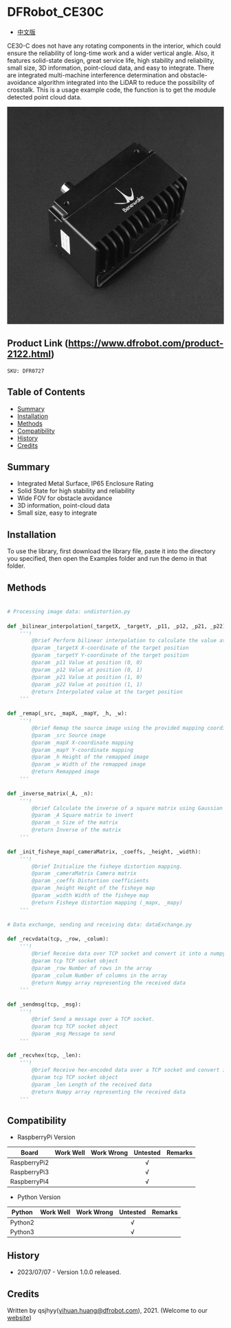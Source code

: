 # DFRobot_CE30C
* [中文版](./README_CN.md)

CE30-C does not have any rotating components in the interior, which could ensure the reliability of long-time work and a wider vertical angle. Also, it features solid-state design, great service life, high stability and reliability, small size, 3D information, point-cloud data, and easy to integrate. There are integrated multi-machine interference determination and obstacle-avoidance algorithm integrated into the LiDAR to reduce the possibility of crosstalk.
This is a usage example code, the function is to get the module detected point cloud data.

![CE30-C Area Array Laser Radar](./resources/images/DFR0727.png)


## Product Link (https://www.dfrobot.com/product-2122.html)
    SKU: DFR0727


## Table of Contents

* [Summary](#summary)
* [Installation](#installation)
* [Methods](#methods)
* [Compatibility](#compatibility)
* [History](#history)
* [Credits](#credits)


## Summary

* Integrated Metal Surface, IP65 Enclosure Rating
* Solid State for high stability and reliability
* Wide FOV for obstacle avoidance
* 3D information, point-cloud data
* Small size, easy to integrate


## Installation

To use the library, first download the library file, paste it into the directory you specified, then open the Examples folder and run the demo in that folder.


## Methods

```python

# Processing image data: undistortion.py

def _bilinear_interpolation(_targetX, _targetY, _p11, _p12, _p21, _p22):
    '''!
        @brief Perform bilinear interpolation to calculate the value at a target position.
        @param _targetX X-coordinate of the target position
        @param _targetY Y-coordinate of the target position
        @param _p11 Value at position (0, 0)
        @param _p12 Value at position (0, 1)
        @param _p21 Value at position (1, 0)
        @param _p22 Value at position (1, 1)
        @return Interpolated value at the target position
    '''

def _remap(_src, _mapX, _mapY, _h, _w):
    '''!
        @brief Remap the source image using the provided mapping coordinates.
        @param _src Source image
        @param _mapX X-coordinate mapping
        @param _mapY Y-coordinate mapping
        @param _h Height of the remapped image
        @param _w Width of the remapped image
        @return Remapped image
    '''

def _inverse_matrix(_A, _n):
    '''!
        @brief Calculate the inverse of a square matrix using Gaussian elimination.
        @param _A Square matrix to invert
        @param _n Size of the matrix
        @return Inverse of the matrix
    '''

def _init_fisheye_map(_cameraMatrix, _coeffs, _height, _width):
    '''!
        @brief Initialize the fisheye distortion mapping.
        @param _cameraMatrix Camera matrix
        @param _coeffs Distortion coefficients
        @param _height Height of the fisheye map
        @param _width Width of the fisheye map
        @return Fisheye distortion mapping (_mapx, _mapy)
    '''

# Data exchange, sending and receiving data: dataExchange.py

def _recvdata(tcp, _row, _colum):
    '''!
        @brief Receive data over TCP socket and convert it into a numpy array.
        @param tcp TCP socket object
        @param _row Number of rows in the array
        @param _colum Number of columns in the array
        @return Numpy array representing the received data
    '''

def _sendmsg(tcp, _msg):
    '''!
        @brief Send a message over a TCP socket.
        @param tcp TCP socket object
        @param _msg Message to send
    '''

def _recvhex(tcp, _len):
    '''!
        @brief Receive hex-encoded data over a TCP socket and convert it into a numpy array.
        @param tcp TCP socket object
        @param _len Length of the received data
        @return Numpy array representing the received data
    '''

```


## Compatibility

* RaspberryPi Version

| Board        | Work Well | Work Wrong | Untested | Remarks |
| ------------ | :-------: | :--------: | :------: | ------- |
| RaspberryPi2 |           |            |    √     |         |
| RaspberryPi3 |           |            |    √     |         |
| RaspberryPi4 |           |            |    √     |         |

* Python Version

| Python  | Work Well | Work Wrong | Untested | Remarks |
| ------- | :-------: | :--------: | :------: | ------- |
| Python2 |           |            |     √    |         |
| Python3 |           |            |     √    |         |


## History

- 2023/07/07 - Version 1.0.0 released.


## Credits

Written by qsjhyy(yihuan.huang@dfrobot.com), 2021. (Welcome to our [website](https://www.dfrobot.com/))


